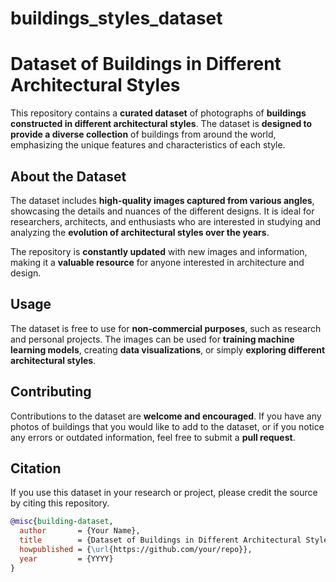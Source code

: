 # buildings_styles_dataset

# Dataset of Buildings in Different Architectural Styles

This repository contains a **curated dataset** of photographs of **buildings constructed in different architectural styles**. The dataset is **designed to provide a diverse collection** of buildings from around the world, emphasizing the unique features and characteristics of each style.

## About the Dataset

The dataset includes **high-quality images captured from various angles**, showcasing the details and nuances of the different designs. It is ideal for researchers, architects, and enthusiasts who are interested in studying and analyzing the **evolution of architectural styles over the years**.

The repository is **constantly updated** with new images and information, making it a **valuable resource** for anyone interested in architecture and design.

## Usage

The dataset is free to use for **non-commercial purposes**, such as research and personal projects. The images can be used for **training machine learning models**, creating **data visualizations**, or simply **exploring different architectural styles**.

## Contributing

Contributions to the dataset are **welcome and encouraged**. If you have any photos of buildings that you would like to add to the dataset, or if you notice any errors or outdated information, feel free to submit a **pull request**.

## Citation

If you use this dataset in your research or project, please credit the source by citing this repository.

```bibtex
@misc{building-dataset,
  author       = {Your Name},
  title        = {Dataset of Buildings in Different Architectural Styles},
  howpublished = {\url{https://github.com/your/repo}},
  year         = {YYYY}
}
